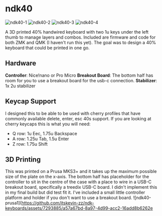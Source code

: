 # ndk40

![ndk40-1](https://github.com/itskevin-zz/ndk-keyboards/assets/7293885/ddf343d5-bcbd-4952-9603-62ac8e05d366)
![ndk40-2](https://github.com/itskevin-zz/ndk-keyboards/assets/7293885/4b453015-357c-48c8-80f8-9261736cce83)
![ndk40-3](https://github.com/itskevin-zz/ndk-keyboards/assets/7293885/ab4a61e4-c74e-4774-bff8-24331936bdc0)
![ndk40-4](https://github.com/itskevin-zz/ndk-keyboards/assets/7293885/881eec74-db02-4d8b-ae1e-d16063a6c5ff)

A 3D printed 40% handwired keyboard with two 1u keys under the left thumb to manage layers and combos. Included are firmware and code for both ZMK and QMK (I haven't run this yet). The goal was to design a 40% keyboard that could be printed in one go. 

## Hardware
**Controller**: Nice!nano or Pro Micro
**Breakout Board**: The bottom half has room for you to use a breakout board for the usb-c connection.
**Stabilizer**: 1x 2u stabilizer

## Keycap Support
I designed this to be able to be used with cherry profiles that have commonly available delete, enter, esc 40s support. If you are looking at cherry keycaps this is what you will need:
* Q row: 1u Eec, 1.75u Backspace
* A row: 1.25u Tab, 1.5u Enter
* Z row: 1.75u Shift

## 3D Printing
This was printed on a Prusa MKS3+ and it takes up the maximum possible size of the plate on the x-axis. The bottom half has placeholder for the controller to sit in the centre of the case with a place to wire in a USB-C breakout board, specifically a treedix USB-C board. I didn't implement this in my final build but did test fit it. I've included a small little controller platform and holder if you don't want to use a breakout board.
![ndk40-prusa1](https://github.com/itskevin-zz/ndk-keyboards/assets/7293885/a57a67bd-8a97-4d99-acc2-16add8b6262e